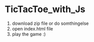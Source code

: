 # TicTacToe_with_Js
1) download zip file or do somthingelse
2) open index.html file
3) play the game :)
